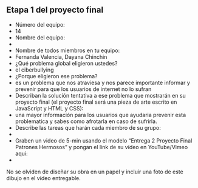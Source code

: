 ## Etapa 1 del proyecto final

- Número del equipo:
- 14
- Nombre del equipo: 
- 
- Nombre de todos miembros en tu equipo: 
- Fernanda Valencia, Dayana Chinchin
- ¿Qué problema global eligieron ustedes?
- el ciberbullying
- ¿Porque eligieron ese problema?
- es un problema que nos atraviesa y nos parece importante informar y prevenir para que los usuarios de internet no lo sufran 
- Describan la solución tentativa a ese problema que mostrarán en su proyecto final (el proyecto final será una pieza de arte escrito en JavaScript y HTML y CSS): 
- una mayor información para los usuarios que ayudaria prevenir esta problematica y sabes como afrotarla en caso de sufrirla.
- Describe las tareas que harán cada miembro de su grupo:
- 
- Graben un video de 5-min usando el modelo “Entrega 2 Proyecto Final Patrones Hermosos” y pongan el link de su vídeo en YouTube/Vimeo aquí:
- 

No se olviden de diseñar su obra en un papel y incluir una foto de este dibujo en el vídeo entregable.
